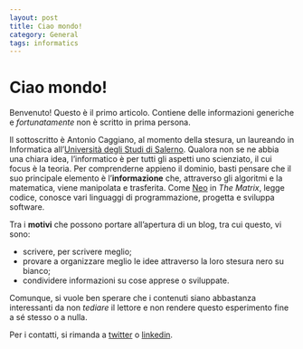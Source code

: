 ```yaml
---
layout: post
title: Ciao mondo!
category: General
tags: informatics
---
```

# Ciao mondo!

Benvenuto! Questo è il primo articolo. Contiene delle informazioni generiche e *fortunatamente* non è scritto in prima persona.

Il sottoscritto è Antonio Caggiano, al momento della stesura, un laureando in Informatica all’[Università degli Studi di Salerno](http://web.unisa.it/home). Qualora non se ne abbia una chiara idea, l’informatico è per tutti gli aspetti uno scienziato, il cui focus è la teoria. Per comprenderne appieno il dominio, basti pensare che il suo principale elemento è l’**informazione** che, attraverso gli algoritmi e la matematica, viene manipolata e trasferita. Come [Neo](https://it.wikipedia.org/wiki/Neo_%28personaggio%29) in *The Matrix*, legge codice, conosce vari linguaggi di programmazione, progetta e sviluppa software.

<div id="c-container">
<canvas id="c" height="158" width="660"></canvas>
</div>

Tra i **motivi** che possono portare all’apertura di un blog, tra cui questo, vi sono:

- scrivere, per scrivere meglio;
- provare a organizzare meglio le idee attraverso la loro stesura nero su bianco;
- condividere informazioni su cose apprese o sviluppate.

Comunque, si vuole ben sperare che i contenuti siano abbastanza interessanti da non *tediare* il lettore e non rendere questo esperimento fine a sé stesso o a nulla.

Per i contatti, si rimanda a [twitter](https://twitter.com/Fahien) o [linkedin](https://www.linkedin.com/in/antoniocaggiano).
<script type="text/javascript" src="{{ site.github.url }}/js/rain.js"></script>
